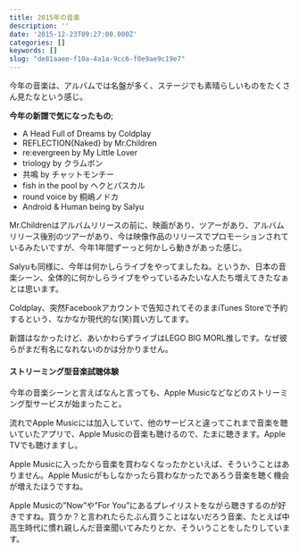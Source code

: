 ```yaml
---
title: 2015年の音楽
description: ''
date: '2015-12-23T09:27:00.000Z'
categories: []
keywords: []
slug: "de81aaee-f10a-4a1a-9cc6-f0e9ae9c19e7"
---
```

今年の音楽は、アルバムでは名盤が多く、ステージでも素晴らしいものをたくさん見たなという感じ。

**今年の新譜で気になったもの**;

*   A Head Full of Dreams by Coldplay
*   REFLECTION{Naked} by Mr.Children
*   re:evergreen by My Little Lover
*   triology by クラムボン
*   共鳴 by チャットモンチー
*   fish in the pool by ヘクとパスカル
*   round voice by 桐嶋ノドカ
*   Android & Human being by Salyu

Mr.Childrenはアルバムリリースの前に、映画があり、ツアーがあり、アルバムリリース後別のツアーがあり、今は映像作品のリリースでプロモーションされているみたいですが、今年1年間ずーっと何かしら動きがあった感じ。

Salyuも同様に、今年は何かしらライブをやってましたね。というか、日本の音楽シーン、全体的に何かしらライブをやっているみたいな人たち増えてきたなぁとは思います。

Coldplay、突然Facebookアカウントで告知されてそのままiTunes Storeで予約するという、なかなか現代的な(笑)買い方してます。

新譜はなかったけど、あいかわらずライブはLEGO BIG MORL推しです。なぜ彼らがまだ有名になれないのかは分かりません。

#### ストリーミング型音楽試聴体験

今年の音楽シーンと言えばなんと言っても、Apple Musicなどなどのストリーミング型サービスが始まったこと。

流れでApple Musicには加入していて、他のサービスと違ってこれまで音楽を聴いていたアプリで、Apple Musicの音楽も聴けるので、たまに聴きます。Apple TVでも聴けますし。

Apple Musicに入ったから音楽を買わなくなったかといえば、そういうことはありません。Apple Musicがもしなかったら買わなかったであろう音楽を聴く機会が増えたほうですね。

Apple Musicの”Now”や”For You”にあるプレイリストをながら聴きするのが好きですね。買うか？と言われたらたぶん買うことはないだろう音楽、たとえば中高生時代に慣れ親しんだ音楽聞いてみたりとか、そういうことをしたりしています。